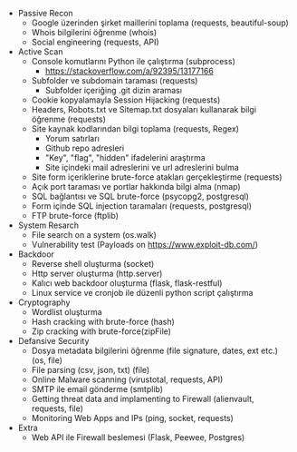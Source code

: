 - Passive Recon
    - Google üzerinden şirket maillerini toplama (requests, beautiful-soup)
    - Whois bilgilerini öğrenme (whois)
    - Social engineering (requests, API)
- Active Scan
    - Console komutlarını Python ile çalıştırma (subprocess)
        - https://stackoverflow.com/a/92395/13177166
    - Subfolder ve subdomain taraması (requests)
        - Subfolder içeriğing .git dizin araması
    - Cookie kopyalamayla Session Hijacking (requests)
    - Headers, Robots.txt ve Sitemap.txt dosyaları kullanarak bilgi öğrenme (requests)
    - Site kaynak kodlarından bilgi toplama (requests, Regex)
        - Yorum satırları
        - Github repo adresleri
        - "Key", "flag", "hidden" ifadelerini araştırma
        - Site içindeki mail adreslerini ve url adreslerini bulma
    - Site form içeriklerine brute-force atakları gerçekleştirme (requests)
    - Açık port taraması ve portlar hakkında bilgi alma (nmap)
    - SQL bağlantısı ve SQL brute-force (psycopg2, postgresql)
    - Form içinde SQL injection taramaları (requests, postgresql)
    - FTP brute-force (ftplib)
- System Resarch
    - File search on a system (os.walk)
    - Vulnerability test (Payloads on https://www.exploit-db.com/)
- Backdoor
    - Reverse shell oluşturma (socket)
    - Http server oluşturma (http.server)
    - Kalıcı web backdoor oluşturma (flask, flask-restful)
    - Linux service ve cronjob ile düzenli python script çalıştırma
- Cryptography
    - Wordlist oluşturma
    - Hash cracking with brute-force (hash)
    - Zip cracking with brute-force(zipFile)
- Defansive Security
    - Dosya metadata bilgilerini öğrenme (file signature, dates, ext etc.) (os, file)
    - File parsing (csv, json, txt) (file)
    - Online Malware scanning (virustotal, requests, API)
    - SMTP ile email gönderme (smtplib)
    - Getting threat data and implamenting to Firewall (alienvault, requests, file)
    - Monitoring Web Apps and IPs (ping, socket, requests)
- Extra
    - Web API ile Firewall beslemesi (Flask, Peewee, Postgres)

